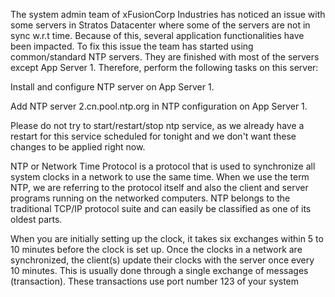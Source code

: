 The system admin team of xFusionCorp Industries has noticed an issue with some servers in Stratos Datacenter where some of the servers are not in sync w.r.t time. Because of this, several application functionalities have been impacted. To fix this issue the team has started using common/standard NTP servers. They are finished with most of the servers except App Server 1. Therefore, perform the following tasks on this server:



Install and configure NTP server on App Server 1.

Add NTP server 2.cn.pool.ntp.org in NTP configuration on App Server 1.

Please do not try to start/restart/stop ntp service, as we already have a restart for this service scheduled for tonight and we don't want these changes to be applied right now.



NTP or Network Time Protocol is a protocol that is used to synchronize all system clocks in a network to use the same time. When we use the term NTP, we are referring to the protocol itself and also the client and server programs running on the networked computers. NTP belongs to the traditional TCP/IP protocol suite and can easily be classified as one of its oldest parts.

When you are initially setting up the clock, it takes six exchanges within 5 to 10 minutes before the clock is set up. Once the clocks in a network are synchronized, the client(s) update their clocks with the server once every 10 minutes. This is usually done through a single exchange of messages (transaction). These transactions use port number 123 of your system